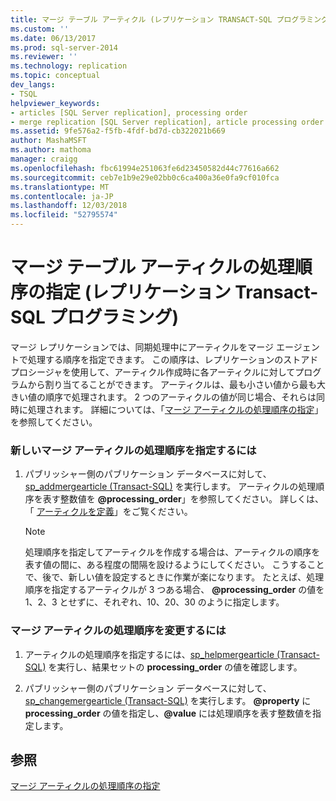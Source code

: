 ```yaml
---
title: マージ テーブル アーティクル (レプリケーション TRANSACT-SQL プログラミング) の処理順序の指定 |Microsoft Docs
ms.custom: ''
ms.date: 06/13/2017
ms.prod: sql-server-2014
ms.reviewer: ''
ms.technology: replication
ms.topic: conceptual
dev_langs:
- TSQL
helpviewer_keywords:
- articles [SQL Server replication], processing order
- merge replication [SQL Server replication], article processing order
ms.assetid: 9fe576a2-f5fb-4fdf-bd7d-cb322021b669
author: MashaMSFT
ms.author: mathoma
manager: craigg
ms.openlocfilehash: fbc61994e251063fe6d23450582d44c77616a662
ms.sourcegitcommit: ceb7e1b9e29e02bb0c6ca400a36e0fa9cf010fca
ms.translationtype: MT
ms.contentlocale: ja-JP
ms.lasthandoff: 12/03/2018
ms.locfileid: "52795574"
---
```

# <a name="specify-the-processing-order-of-merge-table-articles-replication-transact-sql-programming"></a>マージ テーブル アーティクルの処理順序の指定 (レプリケーション Transact-SQL プログラミング)
  マージ レプリケーションでは、同期処理中にアーティクルをマージ エージェントで処理する順序を指定できます。 この順序は、レプリケーションのストアド プロシージャを使用して、アーティクル作成時に各アーティクルに対してプログラムから割り当てることができます。 アーティクルは、最も小さい値から最も大きい値の順序で処理されます。 2 つのアーティクルの値が同じ場合、それらは同時に処理されます。 詳細については、「[マージ アーティクルの処理順序の指定](../merge/specify-the-processing-order-of-merge-articles.md)」を参照してください。  
  
### <a name="to-specify-the-processing-order-for-a-new-merge-article"></a>新しいマージ アーティクルの処理順序を指定するには  
  
1.  パブリッシャー側のパブリケーション データベースに対して、[sp_addmergearticle &#40;Transact-SQL&#41;](/sql/relational-databases/system-stored-procedures/sp-addmergearticle-transact-sql) を実行します。 アーティクルの処理順序を表す整数値を **@processing_order**」を参照してください。 詳しくは、「 [アーティクルを定義](define-an-article.md)」をご覧ください。  
  
    > [!NOTE]  
    >  処理順序を指定してアーティクルを作成する場合は、アーティクルの順序を表す値の間に、ある程度の間隔を設けるようにしてください。 こうすることで、後で、新しい値を設定するときに作業が楽になります。 たとえば、処理順序を指定するアーティクルが 3 つある場合、 **@processing_order** の値を 1、2、3 とせずに、それぞれ、10、20、30 のように指定します。  
  
### <a name="to-change-the-processing-order-of-a-merge-article"></a>マージ アーティクルの処理順序を変更するには  
  
1.  アーティクルの処理順序を指定するには、[sp_helpmergearticle &#40;Transact-SQL&#41;](/sql/relational-databases/system-stored-procedures/sp-helpmergearticle-transact-sql) を実行し、結果セットの **processing_order** の値を確認します。  
  
2.  パブリッシャー側のパブリケーション データベースに対して、[sp_changemergearticle &#40;Transact-SQL&#41;](/sql/relational-databases/system-stored-procedures/sp-changemergearticle-transact-sql) を実行します。 **@property** に **processing_order** の値を指定し、**@value** には処理順序を表す整数値を指定します。  
  
## <a name="see-also"></a>参照  
 [マージ アーティクルの処理順序の指定](../merge/specify-the-processing-order-of-merge-articles.md)  
  
  

